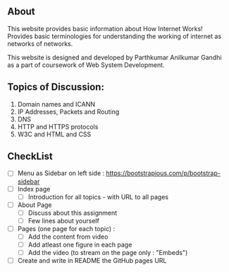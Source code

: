 ## About

This website provides basic information about How Internet Works!
Provides basic terminologies for understanding the working of internet 
as networks of networks. 

This website is designed and developed by Parthkumar Anilkumar Gandhi as a 
part of coursework of Web System Development.


## Topics of Discussion:

1. Domain names and ICANN
2. IP Addresses, Packets and Routing
3. DNS
4. HTTP and HTTPS protocols
5. W3C and HTML and CSS

## CheckList

- [ ] Menu as Sidebar on left side : https://bootstrapious.com/p/bootstrap-sidebar
- [ ] Index page
    - [ ] Introduction for all topics - with URL to all pages
- [ ] About Page
    - [ ] Discuss about this assignment
    - [ ] Few lines about yourself
- [ ] Pages (one page for each topic) :
    - [ ] Add the content from video
    - [ ] Add atleast one figure in each page
    - [ ] Add the video (to stream on the page only : "Embeds")
- [ ] Create and write in README the GitHub pages URL
